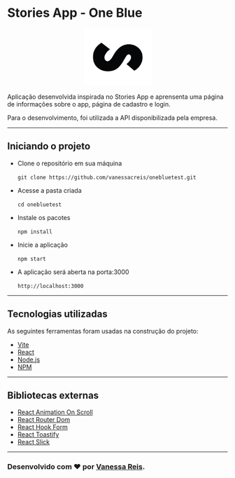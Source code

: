 # Stories App - One Blue

<p align="center">
    <img src="./src/Assets/icons/icon_black_small.png" height="130" width="155" alt="Stories App Logo" />
</p>

Aplicação desenvolvida inspirada no Stories App e aprensenta uma página de informações sobre o app, página de cadastro e login.

Para o desenvolvimento, foi utilizada a API disponibilizada pela empresa.

---

## Iniciando o projeto

- Clone o repositório em sua máquina

  `git clone https://github.com/vanessacreis/onebluetest.git `

- Acesse a pasta criada

  `cd onebluetest`

- Instale os pacotes

  `npm install`

- Inicie a aplicação

  `npm start`

- A aplicação será aberta na porta:3000

  `http://localhost:3000`

---

## Tecnologias utilizadas

As seguintes ferramentas foram usadas na construção do projeto:

- [Vite](https://vitejs.dev/blog/announcing-vite2.html)
- [React](https://pt-br.reactjs.org/)
- [Node.js](https://nodejs.org/en/)
- [NPM](https://www.npmjs.com/)

---

## Bibliotecas externas

- [React Animation On Scroll](https://www.npmjs.com/package/react-animation-on-scroll)
- [React Router Dom](https://www.npmjs.com/package/react-router-dom)
- [React Hook Form](https://www.npmjs.com/package/react-hook-form)
- [React Toastify](https://www.npmjs.com/package/react-toastify)
- [React Slick](https://react-slick.neostack.com/)

---

### Desenvolvido com ❤️ por <a href="https://www.linkedin.com/in/vanessacreisbh/">Vanessa Reis</a>.